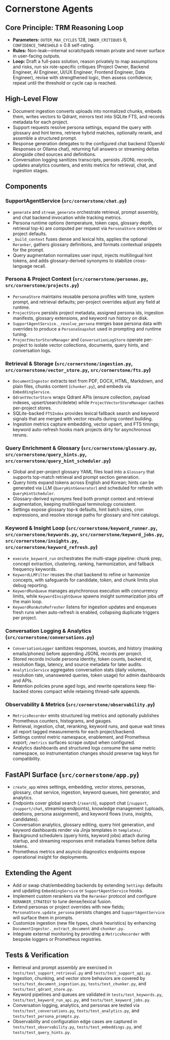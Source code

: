 # Cornerstone Agents

## Core Principle: TRM Reasoning Loop
- **Parameters:** `OUTER_MAX_CYCLES` 128, `INNER_CRITIQUES` 6, `CONFIDENCE_THRESHOLD` ≥ 0.8 self-rating.
- **Rules:** Non-leak—internal scratchpads remain private and never surface in user-facing outputs.
- **Loop:** Draft a full-pass solution, reason privately to map assumptions and risks, run six role-specific critiques (Project Owner, Backend Engineer, AI Engineer, UI/UX Engineer, Frontend Engineer, Data Engineer), revise with strengthened logic, then assess confidence; repeat until the threshold or cycle cap is reached.

## High-Level Flow
- Document ingestion converts uploads into normalized chunks, embeds them, writes vectors to Qdrant, mirrors text into SQLite FTS, and records metadata for each project.
- Support requests resolve persona settings, expand the query with glossary and hint terms, retrieve hybrid matches, optionally rerank, and assemble a structured prompt.
- Response generation delegates to the configured chat backend (OpenAI Responses or Ollama chat), returning full answers or streaming deltas alongside cited sources and definitions.
- Conversation logging sanitizes transcripts, persists JSONL records, updates analytics counters, and emits metrics for retrieval, chat, and ingestion stages.

## Components

### SupportAgentService (`src/cornerstone/chat.py`)
- `generate` and `stream_generate` orchestrate retrieval, prompt assembly, and chat backend invocation while tracking metrics.
- Persona runtime options (temperature, token caps, glossary depth, retrieval top-k) are computed per request via `PersonaStore` overrides or project defaults.
- `_build_context` fuses dense and lexical hits, applies the optional `Reranker`, gathers glossary definitions, and formats contextual snippets for the prompt.
- Query augmentation normalizes user input, injects multilingual hint tokens, and adds glossary-derived synonyms to stabilize cross-language recall.

### Persona & Project Context (`src/cornerstone/personas.py`, `src/cornerstone/projects.py`)
- `PersonaStore` maintains reusable persona profiles with tone, system prompt, and retrieval defaults; per-project overrides adjust any field at runtime.
- `ProjectStore` persists project metadata, assigned persona ids, ingestion manifests, glossary extensions, and keyword run history on disk.
- `SupportAgentService._resolve_persona` merges base persona data with overrides to produce a `PersonaSnapshot` used in prompting and runtime tuning.
- `ProjectVectorStoreManager` and `ConversationLogStore` operate per-project to isolate vector collections, documents, query hints, and conversation logs.

### Retrieval & Storage (`src/cornerstone/ingestion.py`, `src/cornerstone/vector_store.py`, `src/cornerstone/fts.py`)
- `DocumentIngestor` extracts text from PDF, DOCX, HTML, Markdown, and plain files, chunks content (`chunker.py`), and embeds via `EmbeddingService`.
- `QdrantVectorStore` wraps Qdrant APIs (ensure collection, payload indexes, upsert/search/delete) while `ProjectVectorStoreManager` caches per-project stores.
- SQLite-backed `FTSIndex` provides lexical fallback search and keyword signals that are merged with vector results during context building.
- Ingestion metrics capture embedding, vector upsert, and FTS timings; keyword auto-refresh hooks mark projects dirty for asynchronous reruns.

### Query Enrichment & Glossary (`src/cornerstone/glossary.py`, `src/cornerstone/query_hints.py`, `src/cornerstone/query_hint_scheduler.py`)
- Global and per-project glossary YAML files load into a `Glossary` that supports top-match retrieval and prompt section generation.
- Query hints expand tokens across English and Korean; hints can be generated via LLM (`QueryHintGenerator`) and scheduled for refresh with `QueryHintScheduler`.
- Glossary-derived synonyms feed both prompt context and retrieval augmentation, keeping multilingual terminology consistent.
- Settings expose glossary top-k defaults, hint batch sizes, cron expressions, and resolve storage paths for glossary and hint catalogs.

### Keyword & Insight Loop (`src/cornerstone/keyword_runner.py`, `src/cornerstone/keywords.py`, `src/cornerstone/keyword_jobs.py`, `src/cornerstone/insights.py`, `src/cornerstone/keyword_refresh.py`)
- `execute_keyword_run` orchestrates the multi-stage pipeline: chunk prep, concept extraction, clustering, ranking, harmonization, and fallback frequency keywords.
- `KeywordLLMFilter` reuses the chat backend to refine or harmonize concepts, with safeguards for candidate, token, and chunk limits plus debug reporting.
- `KeywordRunQueue` manages asynchronous execution with concurrency limits, while `KeywordInsightQueue` spawns insight summarization jobs off the main loop.
- `KeywordRunAutoRefresher` listens for ingestion updates and enqueues fresh runs when auto-refresh is enabled, collapsing duplicate triggers per project.

### Conversation Logging & Analytics (`src/cornerstone/conversations.py`)
- `ConversationLogger` sanitizes responses, sources, and history (masking emails/phones) before appending JSONL records per project.
- Stored records include persona identity, token counts, backend id, resolution flags, latency, and source metadata for later audits.
- `AnalyticsService` aggregates conversation stats (daily volumes, resolution rate, unanswered queries, token usage) for admin dashboards and APIs.
- Retention policies prune aged logs, and rewrite operations keep file-backed stores compact while retaining thread-safe appends.

### Observability & Metrics (`src/cornerstone/observability.py`)
- `MetricsRecorder` emits structured log metrics and optionally publishes Prometheus counters, histograms, and gauges.
- Retrieval, ingestion, chat, reranking, keyword runs, and queue wait times all report tagged measurements for each project/backend.
- Settings control metric namespace, enablement, and Prometheus export; `/metrics` surfaces scrape output when configured.
- Analytics dashboards and structured logs consume the same metric namespace, so instrumentation changes should preserve tag keys for compatibility.

## FastAPI Surface (`src/cornerstone/app.py`)
- `create_app` wires settings, embedding, vector stores, personas, glossary, chat service, ingestion, keyword queues, hint generator, and analytics.
- Endpoints cover global search (`/search`), support chat (`/support`, `/support/chat`, streaming endpoints), knowledge management (uploads, deletions, persona assignment), and keyword flows (runs, insights, candidates).
- Conversation analytics, glossary editing, query hint generation, and keyword dashboards render via Jinja templates in `templates/`.
- Background schedulers (query hints, keyword jobs) attach during startup, and streaming responses emit metadata frames before delta tokens.
- Prometheus metrics and asyncio diagnostics endpoints expose operational insight for deployments.

## Extending the Agent
- Add or swap chat/embedding backends by extending `Settings` defaults and updating `EmbeddingService` or `SupportAgentService` hooks.
- Implement custom rerankers via the `Reranker` protocol and configure `RERANKER_STRATEGY` to tune dense/lexical fusion.
- Extend personas or project overrides with new fields; `PersonaStore.update_persona` persists changes and `SupportAgentService` will surface them in prompts.
- Customize ingestion (new file types, chunk heuristics) by enhancing `DocumentIngestor._extract_document` and `chunker.py`.
- Integrate external monitoring by providing a `MetricsRecorder` with bespoke loggers or Prometheus registries.

## Tests & Verification
- Retrieval and prompt assembly are exercised in `tests/test_support_retrieval.py` and `tests/test_support_api.py`.
- Ingestion, chunking, and vector store behaviors are covered by `tests/test_document_ingestion.py`, `tests/test_chunker.py`, and `tests/test_qdrant_store.py`.
- Keyword pipelines and queues are validated in `tests/test_keywords.py`, `tests/test_keyword_run_api.py`, and `tests/test_keyword_jobs.py`.
- Conversation logging, analytics, and personas are tested via `tests/test_conversations.py`, `tests/test_analytics.py`, and `tests/test_persona_prompts.py`.
- Observability and configuration edge cases are captured in `tests/test_observability.py`, `tests/test_embeddings.py`, and `tests/test_query_hints.py`.
